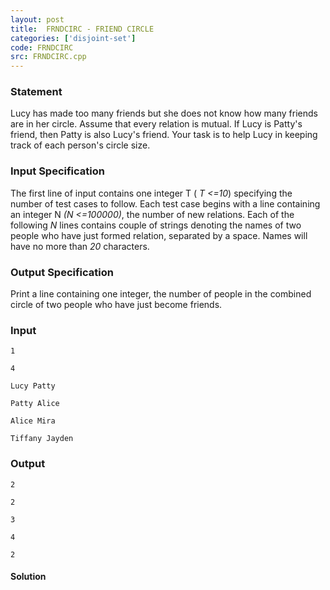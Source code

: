 ```yaml
---
layout: post
title:  FRNDCIRC - FRIEND CIRCLE
categories: ['disjoint-set']
code: FRNDCIRC
src: FRNDCIRC.cpp
---
```


### **Statement**

Lucy has made too many friends but she does not know how many friends are in
her circle. Assume that every relation is mutual. If Lucy is Patty's friend,
then Patty is also Lucy's friend. Your task is to help Lucy in keeping track
of each person's circle size.

### Input Specification

The first line of input contains one integer T ( _T <=10_) specifying the
number of test cases to follow. Each test case begins with a line containing
an integer N _(N <=100000)_, the number of new relations. Each of the
following _N_ lines contains couple of strings denoting the names of two
people who have just formed relation, separated by a space. Names will have no
more than _20_ characters.

### Output Specification

Print a line containing one integer, the number of people in the combined
circle of two people who have just become friends.

### Input

    
    
    1
    4
    Lucy Patty
    Patty Alice
    Alice Mira
    Tiffany Jayden 

### Output

    
    
    2
    
    2
    3
    4
    2



#### **Solution**



